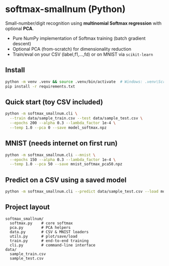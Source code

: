 # softmax-smallnum (Python)

Small-number/digit recognition using **multinomial Softmax regression** with optional **PCA**.

- Pure NumPy implementation of Softmax training (batch gradient descent)
- Optional PCA (from-scratch) for dimensionality reduction
- Train/eval on your CSV (label,f1,...,fd) or on MNIST via `scikit-learn`

## Install
```bash
python -m venv .venv && source .venv/bin/activate  # Windows: .venv\Scripts\activate
pip install -r requirements.txt
```

## Quick start (toy CSV included)
```bash
python -m softmax_smallnum.cli \
  --train data/sample_train.csv --test data/sample_test.csv \
  --epochs 200 --alpha 0.3 --lambda_factor 1e-4 \
  --temp 1.0 --pca 0 --save model_softmax.npz
```

## MNIST (needs internet on first run)
```bash
python -m softmax_smallnum.cli --mnist \
  --epochs 150 --alpha 0.3 --lambda_factor 1e-4 \
  --temp 1.0 --pca 50 --save mnist_softmax_pca50.npz
```

## Predict on a CSV using a saved model
```bash
python -m softmax_smallnum.cli --predict data/sample_test.csv --load model_softmax.npz
```

## Project layout
```
softmax_smallnum/
  softmax.py    # core softmax
  pca.py        # PCA helpers
  data.py       # CSV & MNIST loaders
  utils.py      # plot/save/load
  train.py      # end-to-end training
  cli.py        # command-line interface
data/
  sample_train.csv
  sample_test.csv
```
